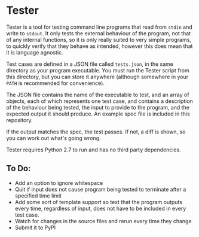 # Tester

Tester is a tool for testing command line programs that read from `stdin` and write to `stdout`. It only tests the external behaviour of the program, not that of any internal functions, so it is only really suited to very simple programs, to quickly verify that they behave as intended, however this does mean that it is language agnostic.

Test cases are defined in a JSON file called `tests.json`, in the same directory as your program executable. You must run the Tester script from this directory, but you can store it anywhere (although somewhere in your `PATH` is recommended for convenience).

The JSON file contains the name of the executable to test, and an array of objects, each of which represents one test case, and contains a description of the behaviour being tested, the input to provide to the program, and the expected output it should produce. An example spec file is included in this repository.

If the output matches the spec, the test passes. If not, a diff is shown, so you can work out what's going wrong.

Tester requires Python 2.7 to run and has no third party dependencies.

## To Do:
- Add an option to ignore whitespace
- Quit if input does not cause program being tested to terminate after a specified time limit
- Add some sort of template support so text that the program outputs every time, regardless of input, does not have to be included in every test case.
- Watch for changes in the source files and rerun every time they change
- Submit it to PyPI
